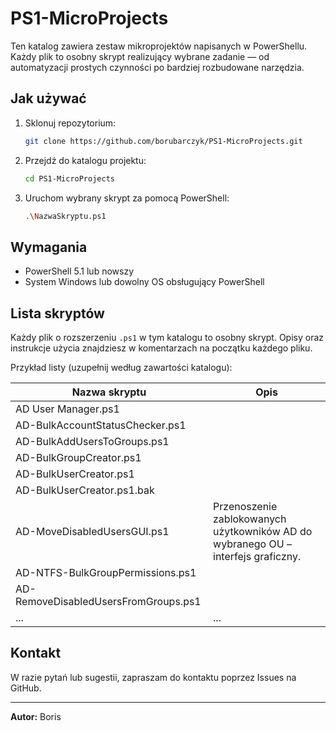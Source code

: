 # PS1-MicroProjects

Ten katalog zawiera zestaw mikroprojektów napisanych w PowerShellu. Każdy plik to osobny skrypt realizujący wybrane zadanie — od automatyzacji prostych czynności po bardziej rozbudowane narzędzia.

## Jak używać

1. Sklonuj repozytorium:
   ```sh
   git clone https://github.com/borubarczyk/PS1-MicroProjects.git
   ```
2. Przejdź do katalogu projektu:
   ```sh
   cd PS1-MicroProjects
   ```
3. Uruchom wybrany skrypt za pomocą PowerShell:
   ```sh
   .\NazwaSkryptu.ps1
   ```

## Wymagania

- PowerShell 5.1 lub nowszy
- System Windows lub dowolny OS obsługujący PowerShell

## Lista skryptów

Każdy plik o rozszerzeniu `.ps1` w tym katalogu to osobny skrypt. Opisy oraz instrukcje użycia znajdziesz w komentarzach na początku każdego pliku.

Przykład listy (uzupełnij według zawartości katalogu):

| Nazwa skryptu | Opis |
| --- | --- |
| AD User Manager.ps1 |   |
| AD-BulkAccountStatusChecker.ps1 |   |
| AD-BulkAddUsersToGroups.ps1 |   |
| AD-BulkGroupCreator.ps1 |   |
| AD-BulkUserCreator.ps1 |   |
| AD-BulkUserCreator.ps1.bak |   |
| AD-MoveDisabledUsersGUI.ps1 | Przenoszenie zablokowanych użytkowników AD do wybranego OU – interfejs graficzny.  |
| AD-NTFS-BulkGroupPermissions.ps1 |   |
| AD-RemoveDisabledUsersFromGroups.ps1 |   |
| ... | ... |

## Kontakt

W razie pytań lub sugestii, zapraszam do kontaktu poprzez Issues na GitHub.

---

**Autor:** Boris
